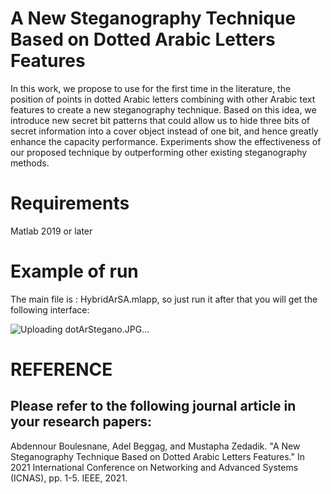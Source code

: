 # A New Steganography Technique Based on Dotted Arabic Letters Features
In this work, we propose to use for the first time in the literature, the
position of points in dotted Arabic letters combining with other
Arabic text features to create a new steganography technique.
Based on this idea, we introduce new secret bit patterns that
could allow us to hide three bits of secret information into
a cover object instead of one bit, and hence greatly enhance
the capacity performance. Experiments show the effectiveness
of our proposed technique by outperforming other existing
steganography methods.

# Requirements
Matlab 2019 or later

# Example of run

The main file is : HybridArSA.mlapp, so just run it after that you will get the following interface:

![Uploading dotArStegano.JPG…]()

# REFERENCE
## Please refer to the following journal article in your research papers:
Abdennour Boulesnane, Adel Beggag, and Mustapha Zedadik. "A New Steganography Technique Based on Dotted Arabic Letters Features." In 2021 International Conference on Networking and Advanced Systems (ICNAS), pp. 1-5. IEEE, 2021.
